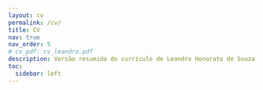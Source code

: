 ```yaml
---
layout: cv
permalink: /cv/
title: CV
nav: true
nav_order: 5
# cv_pdf: cv_leandro.pdf
description: Versão resumida do currículo de Leandro Honorato de Souza Silva. Versão mais completa e atualizada na <a href='http://lattes.cnpq.br/0772320262691243'>Plataforma Lattes.</a>
toc:
  sidebar: left
---
```

